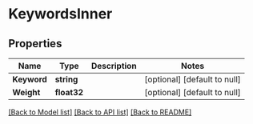 # KeywordsInner

## Properties
Name | Type | Description | Notes
------------ | ------------- | ------------- | -------------
**Keyword** | **string** |  | [optional] [default to null]
**Weight** | **float32** |  | [optional] [default to null]

[[Back to Model list]](../README.md#documentation-for-models) [[Back to API list]](../README.md#documentation-for-api-endpoints) [[Back to README]](../README.md)


